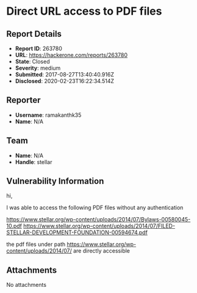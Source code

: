 # Direct URL access to PDF files

## Report Details
- **Report ID**: 263780
- **URL**: https://hackerone.com/reports/263780
- **State**: Closed
- **Severity**: medium
- **Submitted**: 2017-08-27T13:40:40.916Z
- **Disclosed**: 2020-02-23T16:22:34.514Z

## Reporter
- **Username**: ramakanthk35
- **Name**: N/A

## Team
- **Name**: N/A
- **Handle**: stellar

## Vulnerability Information
hi,

I was able to access the following PDF files without any authentication

https://www.stellar.org/wp-content/uploads/2014/07/Bylaws-00580045-10.pdf
https://www.stellar.org/wp-content/uploads/2014/07/FILED-STELLAR-DEVELOPMENT-FOUNDATION-00594674.pdf

the pdf files under path https://www.stellar.org/wp-content/uploads/2014/07/ are directly accessible

## Attachments
No attachments
